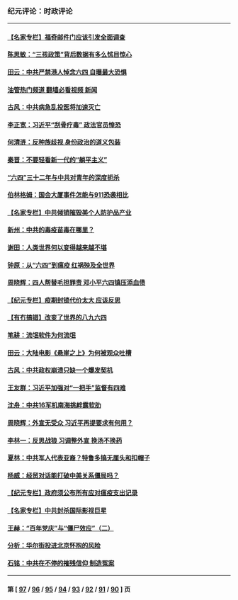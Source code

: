 ### 纪元评论：时政评论
---
#### [【名家专栏】福奇邮件门应该引发全面调查](../../pages/nsc1025/n12999240.md?06050330) 
#### [陈思敏：“三孩政策”背后数据有多么怵目惊心](../../pages/nsc1025/n12998625.md?06050330) 
#### [田云：中共严禁港人悼念六四 自曝最大恐惧](../../pages/nsc1025/n12997611.md?06050330) 
#### [油管热门频道 翻墙必看视频 新闻](ok?06050330)
#### [古风：中共病急乱投医将加速灭亡](../../pages/nsc1025/n12998331.md?06050330) 
#### [李正宽：习近平“刮骨疗毒” 政法官员惶恐](../../pages/nsc1025/n12998233.md?06050330) 
#### [何清涟：反种族歧视 身份政治的道义包装](../../pages/nsc1025/n12997644.md?06050330) 
#### [秦晋：不要轻看新一代的“躺平主义”](../../pages/nsc1025/n12997460.md?06050330) 
#### [“六四”三十二年与中共对青年的深度扼杀](../../pages/nsc1025/n12997357.md?06050330) 
#### [伯林格姆：国会大厦事件怎能与911恐袭相比](../../pages/nsc1025/n12997322.md?06050330) 
#### [【名家专栏】中共倾销摧毁美个人防护品产业](../../pages/nsc1025/n12996157.md?06050330) 
#### [新州：中共的毒疫苗毒在哪里？](../../pages/nsc1025/n12997235.md?06050330) 
#### [谢田：人类世界何以变得越来越不堪](../../pages/nsc1025/n12997192.md?06050330) 
#### [钟原：从“六四”到瘟疫 红祸殃及全世界](../../pages/nsc1025/n12996948.md?06050330) 
#### [周晓辉：四人帮替毛担罪责 邓小平六四镇压添血债](../../pages/nsc1025/n12996229.md?06050330) 
#### [【纪元专栏】疫期封锁代价太大 应该反思](../../pages/nsc1025/n12994425.md?06050330) 
#### [【有冇搞错】改变了世界的八九六四](../../pages/nsc1025/n12995659.md?06050330) 
#### [笔耕：流氓软件为何流氓](../../pages/nsc1025/n12995895.md?06050330) 
#### [田云：大陆电影《悬崖之上》为何被观众吐槽](../../pages/nsc1025/n12994869.md?06050330) 
#### [古风：中共政权崩溃只缺一个爆发契机](../../pages/nsc1025/n12995431.md?06050330) 
#### [王友群：习近平加强对“一把手”监督有四难](../../pages/nsc1025/n12994602.md?06050330) 
#### [沈舟：中共16军机南海挑衅露软肋](../../pages/nsc1025/n12994739.md?06050330) 
#### [周晓辉：外宣无受众 习近平再提要求有何用？](../../pages/nsc1025/n12993980.md?06050330) 
#### [李林一：反思战狼 习调整外宣 换汤不换药](../../pages/nsc1025/n12994661.md?06050330) 
#### [夏林：中共军人代表亚裔？特鲁多搞无厘头和扣帽子](../../pages/nsc1025/n12994517.md?06050330) 
#### [杨威：经贸对话能打破中美关系僵局吗？](../../pages/nsc1025/n12994380.md?06050330) 
#### [【纪元专栏】政府须公布所有应对瘟疫支出记录](../../pages/nsc1025/n12992391.md?06050330) 
#### [【名家专栏】中共封杀国际影视巨星](../../pages/nsc1025/n12993727.md?06050330) 
#### [王赫：“百年党庆”与“僵尸效应”（二）](../../pages/nsc1025/n12994214.md?06050330) 
#### [分析：华尔街投进北京怀抱的风险](../../pages/nsc1025/n12993777.md?06050330) 
#### [石铭：中共在不停的摧残信仰 制造冤案](../../pages/nsc1025/n12993581.md?06050330) 

---
#### 第 [ [97](./97.md?06050330) / [96](./96.md?06050330) / [95](./95.md?06050330) / [94](./94.md?06050330) / [93](./93.md?06050330) / [92](./92.md?06050330) / [91](./91.md?06050330) / [90](./90.md?06050330) ] 页
